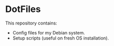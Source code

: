 # DotFiles

This repository contains:

* Config files for my Debian system.
* Setup scripts (useful on fresh OS installation).
